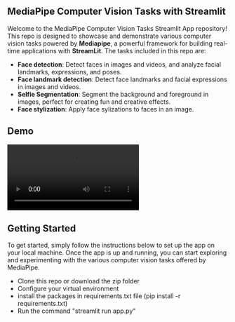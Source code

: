 ## MediaPipe Computer Vision Tasks with Streamlit

Welcome to the MediaPipe Computer Vision Tasks Streamlit App repository! This repo is designed to showcase and
demonstrate various computer vision tasks powered by <a href="https://google.github.io/mediapipe/" style="text-decoration: none;">**Mediapipe**</a>, 
a powerful framework for building real-time applications with <a href="https://streamlit.io/" style="text-decoration: none;">**StreamLit**</a>.
The tasks included in this repo are:

- **Face detection**: Detect faces in images and videos, and analyze facial landmarks, expressions, and poses.
- **Face landmark detection**: Detect face landmarks and facial expressions in images and videos.
- **Selfie Segmentation**: Segment the background and foreground in images, perfect for creating fun and creative effects.
- **Face stylization**: Apply face sylizations to faces in an image.

## Demo

![Short Demo](https://github.com/Amirrezagh1991/mediapipe-vision-streamlit/blob/main/demo/mediapipe-demo.mov?raw=true)

## Getting Started

To get started, simply follow the instructions below to set up the app on your local machine. Once the app is up and
running, you can start exploring and experimenting with the various computer vision tasks offered by MediaPipe.

- Clone this repo or download the zip folder
- Configure your virtual environment
- install the packages in requirements.txt file (pip install -r requirements.txt)
- Run the command "streamlit run app.py"
